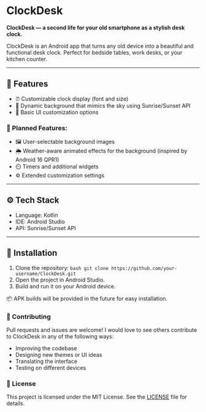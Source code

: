 # ClockDesk

**ClockDesk — a second life for your old smartphone as a stylish desk clock.**

ClockDesk is an Android app that turns any old device into a beautiful and functional desk clock. Perfect for bedside tables, work desks, or your kitchen counter.

---

## 🔧 Features

- ⏰ Customizable clock display (font and size)
- 🌅 Dynamic background that mimics the sky using Sunrise/Sunset API
- 🎨 Basic UI customization options

### 📌 Planned Features:
- 🖼️ User-selectable background images
- 🌦️ Weather-aware animated effects for the background (inspired by Android 16 QPR1)
- ⏲️ Timers and additional widgets
- ⚙️ Extended customization settings

---

## ⚙️ Tech Stack

- Language: Kotlin
- IDE: Android Studio
- API: Sunrise/Sunset API

---

## 🚀 Installation

1. Clone the repository:
   ```bash git clone https://github.com/your-username/ClockDesk.git```
2. Open the project in Android Studio.
3. Build and run it on your Android device.

📦 APK builds will be provided in the future for easy installation.

### 🤝 Contributing
Pull requests and issues are welcome!
I would love to see others contribute to ClockDesk in any of the following ways:

- Improving the codebase
- Designing new themes or UI ideas
- Translating the interface
- Testing on different devices

### 📃 License
This project is licensed under the MIT License. See the [LICENSE](./LICENSE) file for details.


